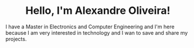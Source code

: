 <h1 align="center">Hello, I'm Alexandre Oliveira!</h1> 

I have a Master in Electronics and Computer Engineering and I'm here because I am very interested in technology and I wan to save and share my projects.

<!---
AlexandreOliveira30/AlexandreOliveira30 is a ✨ special ✨ repository because its `README.md` (this file) appears on your GitHub profile.
You can click the Preview link to take a look at your changes.
--->
